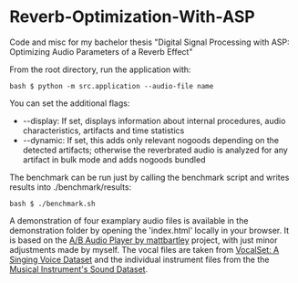# Reverb-Optimization-With-ASP
Code and misc for my bachelor thesis "Digital Signal Processing with ASP: Optimizing Audio Parameters of a Reverb Effect"


From the root directory, run the application with:
```
bash $ python -m src.application --audio-file name
```

You can set the additional flags:
* --display:
    If set, displays information about internal procedures, audio characteristics, artifacts and time statistics
* --dynamic:
    If set, this adds only relevant nogoods depending on the detected artifacts; otherwise the reverbrated audio is analyzed for any artifact in bulk mode and adds nogoods bundled

The benchmark can be run just by calling the benchmark script and writes results into ./benchmark/results:
```
bash $ ./benchmark.sh
```

A demonstration of four examplary audio files is available in the demonstration folder by opening the 'index.html' locally in your browser. It is based on the [A/B Audio Player by mattbartley](https://github.com/mattbartley/AB-Audio-Player/tree/main) project, with just minor adjustments made by myself. The vocal files are taken from [VocalSet: A Singing Voice Dataset](https://zenodo.org/records/1193957) and the individual instrument files from the the [Musical Instrument's Sound Dataset](https://www.kaggle.com/datasets/soumendraprasad/musical-instruments-sound-dataset).

